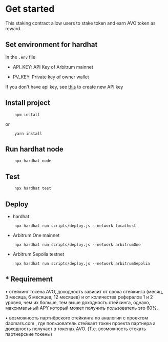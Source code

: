 # Get started
This staking contract allow users to stake token and earn AVO token as reward.

## Set environment for hardhat
In the `.env` file

- API_KEY:  API Key of Arbitrum mainnet

- PV_KEY: Private key of owner wallet

If you don't have api key, see [this](https://docs.arbiscan.io/getting-started/viewing-api-usage-statistics#creating-an-api-key) to create new API key

## Install project

```
    npm install
```
or
```
    yarn install
```

## Run hardhat node
```
    npx hardhat node
```

## Test
```
    npx hardhat test
```

## Deploy

- hardhat
```
    npx hardhat run scripts/deploy.js --network localhost
```
- Arbitrum One mainnet
```
    npx hardhat run scripts/deploy.js --network arbitrumOne
```
- Arbitrum Sepolia testnet
```
    npx hardhat run scripts/deploy.js --network arbitrumSepolia
```


## * Requirement
• стейкинг токена AVO, доходность зависит от срока стейкинга (месяц, 3 месяца, 6 месяцев, 12 месяцев) и от количества рефералов 1 и 2 уровня, чем их больше, тем выше доходность стейкинга, однако, максимальный APY который может получить пользователь это 60%.

• возможность партнёрского стейкинга по аналогии с проектом daomars.com , где пользователь стейкает токен проекта партнера а доходность получает в токенах AVO. (Т.е. возможность стекать партнерские токены)
